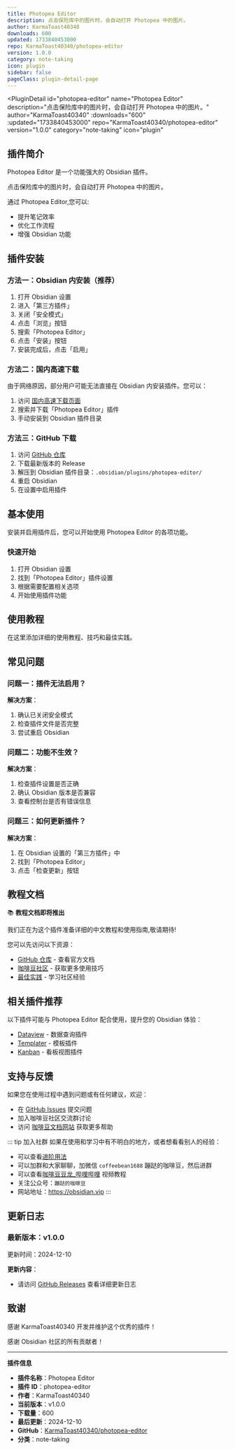 ```yaml
---
title: Photopea Editor
description: 点击保险库中的图片时，会自动打开 Photopea 中的图片。
author: KarmaToast40340
downloads: 600
updated: 1733840453000
repo: KarmaToast40340/photopea-editor
version: 1.0.0
category: note-taking
icon: plugin
sidebar: false
pageClass: plugin-detail-page
---
```


<PluginDetail
  id="photopea-editor"
  name="Photopea Editor"
  description="点击保险库中的图片时，会自动打开 Photopea 中的图片。"
  author="KarmaToast40340"
  :downloads="600"
  :updated="1733840453000"
  repo="KarmaToast40340/photopea-editor"
  version="1.0.0"
  category="note-taking"
  icon="plugin"
>

<!-- AUTO_GENERATED_START -->
## 插件简介

Photopea Editor 是一个功能强大的 Obsidian 插件。

点击保险库中的图片时，会自动打开 Photopea 中的图片。

通过 Photopea Editor,您可以:

- 提升笔记效率
- 优化工作流程
- 增强 Obsidian 功能

<!-- AUTO_GENERATED_END -->

<!-- AUTO_GENERATED_START -->
## 插件安装

### 方法一：Obsidian 内安装（推荐）

1. 打开 Obsidian 设置
2. 进入「第三方插件」
3. 关闭「安全模式」
4. 点击「浏览」按钮
5. 搜索「Photopea Editor」
6. 点击「安装」按钮
7. 安装完成后，点击「启用」

### 方法二：国内高速下载

由于网络原因，部分用户可能无法直接在 Obsidian 内安装插件。您可以：

1. 访问 [国内高速下载页面](/zh/documentation/obsidian-plugins-download.html)
2. 搜索并下载「Photopea Editor」插件
3. 手动安装到 Obsidian 插件目录

### 方法三：GitHub 下载

1. 访问 [GitHub 仓库](https://github.com/KarmaToast40340/photopea-editor)
2. 下载最新版本的 Release
3. 解压到 Obsidian 插件目录：`.obsidian/plugins/photopea-editor/`
4. 重启 Obsidian
5. 在设置中启用插件

## 基本使用

安装并启用插件后，您可以开始使用 Photopea Editor 的各项功能。

### 快速开始

1. 打开 Obsidian 设置
2. 找到「Photopea Editor」插件设置
3. 根据需要配置相关选项
4. 开始使用插件功能

<!-- AUTO_GENERATED_END -->

<!-- CUSTOM_CONTENT_START:tutorial -->
## 使用教程

在这里添加详细的使用教程、技巧和最佳实践。

<!-- CUSTOM_CONTENT_END:tutorial -->

<!-- SHARED_CONTENT_START -->
## 常见问题

### 问题一：插件无法启用？

**解决方案**：
1. 确认已关闭安全模式
2. 检查插件文件是否完整
3. 尝试重启 Obsidian

### 问题二：功能不生效？

**解决方案**：
1. 检查插件设置是否正确
2. 确认 Obsidian 版本是否兼容
3. 查看控制台是否有错误信息

### 问题三：如何更新插件？

**解决方案**：
1. 在 Obsidian 设置的「第三方插件」中
2. 找到「Photopea Editor」
3. 点击「检查更新」按钮

## 教程文档

📚 **教程文档即将推出**

我们正在为这个插件准备详细的中文教程和使用指南,敬请期待!

您可以先访问以下资源：
- [GitHub 仓库](https://github.com/KarmaToast40340/photopea-editor) - 查看官方文档
- [咖啡豆社区](/zh/bases/) - 获取更多使用技巧
- [最佳实践](/zh/best-practices/) - 学习社区经验

## 相关插件推荐

以下插件可能与 Photopea Editor 配合使用，提升您的 Obsidian 体验：

- [Dataview](/zh/plugins/dataview.html) - 数据查询插件
- [Templater](/zh/plugins/templater-obsidian.html) - 模板插件
- [Kanban](/zh/plugins/obsidian-kanban.html) - 看板视图插件

## 支持与反馈

如果您在使用过程中遇到问题或有任何建议，欢迎：

- 在 [GitHub Issues](https://github.com/KarmaToast40340/photopea-editor/issues) 提交问题
- 加入咖啡豆社区交流群讨论
- 访问 [咖啡豆文档网站](https://obsidian.vip) 获取更多帮助

::: tip 加入社群
如果在使用和学习中有不明白的地方，或者想看看别人的经验：
- 可以查看[进阶用法](/zh/advanced)
- 可以加群和大家聊聊，加微信 `coffeebean1688` 蹦跶的咖啡豆，然后进群
- 可以查看[咖啡豆豆龙_哔哩哔哩](https://space.bilibili.com/618777356) 视频教程
- 关注公众号：`蹦跶的咖啡豆`
- 网站地址：https://obsidian.vip
:::
<!-- SHARED_CONTENT_END -->

<!-- AUTO_GENERATED_START -->
## 更新日志

### 最新版本：v1.0.0

更新时间：2024-12-10

**更新内容**：
- 请访问 [GitHub Releases](https://github.com/KarmaToast40340/photopea-editor/releases) 查看详细更新日志

## 致谢

感谢 KarmaToast40340 开发并维护这个优秀的插件！

感谢 Obsidian 社区的所有贡献者！

---

**插件信息**
- **插件名称**：Photopea Editor
- **插件 ID**：photopea-editor
- **作者**：KarmaToast40340
- **当前版本**：v1.0.0
- **下载量**：600
- **最后更新**：2024-12-10
- **GitHub**：[KarmaToast40340/photopea-editor](https://github.com/KarmaToast40340/photopea-editor)
- **分类**：note-taking
<!-- AUTO_GENERATED_END -->

</PluginDetail>

